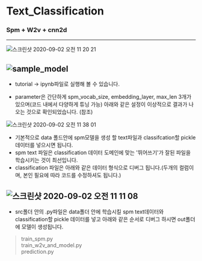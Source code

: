 # Text_Classification

### Spm + W2v + cnn2d
---
![스크린샷 2020-09-02 오전 11 20 21](https://user-images.githubusercontent.com/40457277/91924676-52a39a00-ed0e-11ea-9bb4-86138cb5f096.png)

![sample_model](https://user-images.githubusercontent.com/40457277/91927467-8ed9f900-ed14-11ea-9bde-84738a9b039a.png)
---
- tutorial -> ipynb파일로 실행해 볼 수 있습니다.

- parameter은 간단하게 spm_vocab_size, embedding_layer, max_len 3개가 있으며(코드 내에서 다양하게 튜닝 가능) 아래와 같은 설정이 이상적으로 결과가 나오는 것으로 확인되었습니다. (참조) 

![스크린샷 2020-09-02 오전 11 38 01](https://user-images.githubusercontent.com/40457277/91925818-c777d380-ed10-11ea-85c0-2ff4eb648bc6.png)
- 기본적으로 data 폴드안에 spm모델을 생성 할 text파일과 classifcation할 pickle 데이터를 넣으시면 됩니다.
- spm text 파일은 classification 데이터 도메인에 맞는 '뛰어쓰기'가 잘된 파일을 학습시키는 것이 최선입니다.
- classification 파일은 아래와 같은 데이터 형식으로 디버그 됩니다.(두개의 컬럼이며, 본인 필요에 따라 코드를 수정하셔도 됩니다.)

![스크린샷 2020-09-02 오전 11 11 08](https://user-images.githubusercontent.com/40457277/91924399-8631f480-ed0d-11ea-80f6-e99231354dd3.png)
---
- src폴더 안의 .py파일은 data폴더 안에 학습시킬 spm text데이터와 classification할 pickle 데이터를 넣고 아래와 같은 순서로 디버그 하시면 out폴더에 모델이 생성됩니다.

> train_spm.py   
> train_w2v_and_model.py   
> prediction.py   

